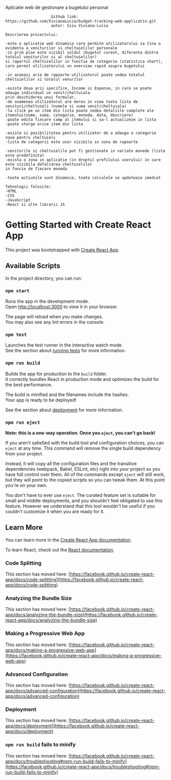   Aplicatie web de gestionare a bugetului personal
		
						Github link: https://github.com/VivianaLucia/budget-tracking-web-applicatin.git
                        autor: Sisu Viviana-Lucia

	Descrierea proiectului: 
	
	-este o aplicatie web dinamica care permite utilizatorului sa tina o evidenta a veniturilor si cheltuielilor personale
	-in prim plan este vizibil soldul (bugetul curent, diferenta dintre totalul veniturilor si al cheltuielilor) 
	si raportul cheltuielilor in functie de categorie (statistica chart), care permit utilizatorului un overview rapid asupra bugetului
	
	-in aceeasi arie de rapoarte utilizatorul poate vedea totalul cheltuielilor si totalul venurilor
	
	-exista doua arii specifice, Income si Expense, in care se poate adauga individual un venit/cheltuiala 
	prin deschiderea unui formular, 
	-de asemenea utilizatorul are mereu in view toata lista de venituri/cheltuieli (numele si suma venit/cheltuiala)
	-la click pe un item din lista poate vedea detaliile complete ale itemului(nume, suma, categorie, moneda, data, descriere)
	-poate edita fiecare camp al itemului si sa-l actualizeze in lista
	-poate sterge orice item din lista
	
	-exista si posibilitatea pentru utilizator de a adauga o categorie noua pentru cheltuieli
	-lista de categorii este usor vizibila in zona de rapoarte
	
	-veniturile si cheltuielile pot fi gestionate in variate monede (lista este predefinita) 
	-exista o zona in aplicatie (in dreptul profilului userului) in care este vizibila defalcarea cheltuielilor
	in funcie de fiecare moneda
	
	-toate actiunile sunt dinamice, toate calculele se updateaza imediat
	
	Tehnologii folosite:
	-HTML
	-CSS
	-JavaScript
	-React si alte librarii JS



# Getting Started with Create React App

This project was bootstrapped with [Create React App](https://github.com/facebook/create-react-app).

## Available Scripts

In the project directory, you can run:

### `npm start`

Runs the app in the development mode.\
Open [http://localhost:3000](http://localhost:3000) to view it in your browser.

The page will reload when you make changes.\
You may also see any lint errors in the console.

### `npm test`

Launches the test runner in the interactive watch mode.\
See the section about [running tests](https://facebook.github.io/create-react-app/docs/running-tests) for more information.

### `npm run build`

Builds the app for production to the `build` folder.\
It correctly bundles React in production mode and optimizes the build for the best performance.

The build is minified and the filenames include the hashes.\
Your app is ready to be deployed!

See the section about [deployment](https://facebook.github.io/create-react-app/docs/deployment) for more information.

### `npm run eject`

**Note: this is a one-way operation. Once you `eject`, you can't go back!**

If you aren't satisfied with the build tool and configuration choices, you can `eject` at any time. This command will remove the single build dependency from your project.

Instead, it will copy all the configuration files and the transitive dependencies (webpack, Babel, ESLint, etc) right into your project so you have full control over them. All of the commands except `eject` will still work, but they will point to the copied scripts so you can tweak them. At this point you're on your own.

You don't have to ever use `eject`. The curated feature set is suitable for small and middle deployments, and you shouldn't feel obligated to use this feature. However we understand that this tool wouldn't be useful if you couldn't customize it when you are ready for it.

## Learn More

You can learn more in the [Create React App documentation](https://facebook.github.io/create-react-app/docs/getting-started).

To learn React, check out the [React documentation](https://reactjs.org/).

### Code Splitting

This section has moved here: [https://facebook.github.io/create-react-app/docs/code-splitting](https://facebook.github.io/create-react-app/docs/code-splitting)

### Analyzing the Bundle Size

This section has moved here: [https://facebook.github.io/create-react-app/docs/analyzing-the-bundle-size](https://facebook.github.io/create-react-app/docs/analyzing-the-bundle-size)

### Making a Progressive Web App

This section has moved here: [https://facebook.github.io/create-react-app/docs/making-a-progressive-web-app](https://facebook.github.io/create-react-app/docs/making-a-progressive-web-app)

### Advanced Configuration

This section has moved here: [https://facebook.github.io/create-react-app/docs/advanced-configuration](https://facebook.github.io/create-react-app/docs/advanced-configuration)

### Deployment

This section has moved here: [https://facebook.github.io/create-react-app/docs/deployment](https://facebook.github.io/create-react-app/docs/deployment)

### `npm run build` fails to minify

This section has moved here: [https://facebook.github.io/create-react-app/docs/troubleshooting#npm-run-build-fails-to-minify](https://facebook.github.io/create-react-app/docs/troubleshooting#npm-run-build-fails-to-minify)
